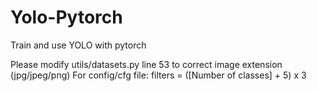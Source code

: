 # Yolo-Pytorch
Train and use YOLO with pytorch

Please modify utils/datasets.py line 53 to correct image extension (jpg/jpeg/png)
For config/cfg file: filters = ([Number of classes] + 5) x 3

